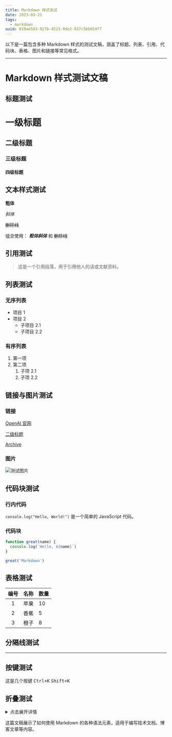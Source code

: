 ```yaml
---
title: Markdown 样式测试
date: 2023-03-21
tags:
  - markdown
uuid: 019ae583-927b-4523-9de2-937c5bb654f7
---
```


以下是一篇包含多种 Markdown 样式的测试文稿，涵盖了标题、列表、引用、代码块、表格、图片和链接等常见格式。

---

# Markdown 样式测试文稿

## 标题测试

# 一级标题

## 二级标题

### 三级标题

#### 四级标题

## 文本样式测试

**粗体**

_斜体_

~~删除线~~

组合使用：
**_粗体斜体_** 和 ~~删除线~~

## 引用测试

> 这是一个引用段落，用于引用他人的话或文献资料。

## 列表测试

### 无序列表

- 项目 1
- 项目 2
  - 子项目 2.1
  - 子项目 2.2

### 有序列表

1. 第一项
2. 第二项
   1. 子项 2.1
   2. 子项 2.2

## 链接与图片测试

### 链接

[OpenAI 官网](https://openai.com)

[二级标题](#二级标题)

[Archive](/archive/2023)

### 图片

![测试图片](https://via.placeholder.com/150)

## 代码块测试

### 行内代码

`console.log("Hello, World!")` 是一个简单的 JavaScript 代码。

### 代码块

```js
function great(name) {
  console.log(`Hello, ${name}`)
}

great('Markdown')
```

## 表格测试

| 编号 | 名称 | 数量 |
| :--: | ---: | :--- |
|  1   | 苹果 | 10   |
|  2   | 香蕉 | 5    |
|  3   | 橙子 | 8    |

## 分隔线测试

---

## 按键测试

这是几个按键 <kbd>Ctrl+K</kbd> <kbd>Shift+K</kbd>

## 折叠测试

<details>
<summary>点击展开详情</summary>
这里是被折叠的内容
</details>

这篇文稿展示了如何使用 Markdown 的各种语法元素，适用于编写技术文档、博客文章等内容。
